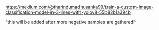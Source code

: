 https://medium.com/@tharindumadhusanka99/train-a-custom-image-classification-model-in-3-lines-with-yolov8-55b82b1a394b

^this will be added after more negative samples are gathered^